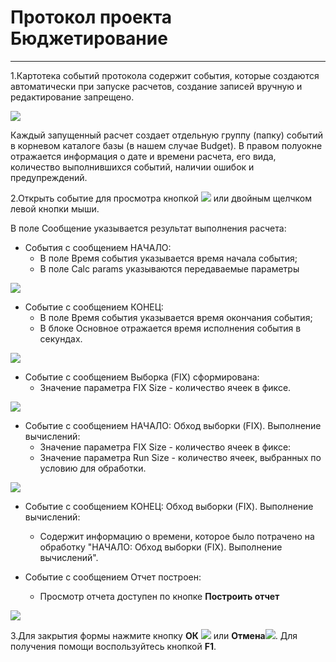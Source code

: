 ﻿# Протокол проекта Бюджетирование

------------


1.Картотека событий протокола содержит события, которые создаются автоматически при запуске расчетов, создание записей вручную и редактирование запрещено.

![](topic:Администрирование.AddFiles.Screenshot_11074.jpg)

Каждый запущенный расчет создает отдельную группу (папку) событий в корневом каталоге базы (в нашем случае Budget).
В правом полуокне отражается информация о дате и времени расчета, его вида, количество выполнившихся событий, наличии ошибок и предупреждений.


2.Открыть событие для просмотра  кнопкой ![](topic:Администрирование.AddFiles.Btn_Edit.png) или двойным щелчком левой кнопки мыши.

В поле Сообщение указывается результат выполнения расчета:

- События с сообщением НАЧАЛО:
    * В поле Время события указывается время начала события;
    * В поле Calc params указываются передаваемые параметры

![](topic:Администрирование.AddFiles.Screenshot_11075.jpg)

- Событие с сообщением КОНЕЦ:
    * В поле Время события указывается время окончания события;
    * В блоке Основное отражается время исполнения события в секундах. 


![](topic:Администрирование.AddFiles.Screenshot_11076.jpg)

- Событие с сообщением Выборка (FIX) сформирована:
    * Значение параметра FIX Size - количество ячеек в фиксе.

![](topic:Администрирование.AddFiles.Screenshot_11077.jpg) 

- Событие с сообщением НАЧАЛО: Обход выборки (FIX). Выполнение вычислений:
    * Значение параметра FIX Size - количество ячеек в фиксе:
    * Значение параметра Run Size - количество ячеек, выбранных по условию для обработки.

![](topic:Администрирование.AddFiles.Screenshot_11078.jpg)

- Событие с сообщением КОНЕЦ: Обход выборки (FIX). Выполнение вычислений:
    * Содержит информацию о времени, которое было потрачено на обработку "НАЧАЛО: Обход выборки (FIX). Выполнение вычислений".

- Событие с сообщением Отчет построен:
    * Просмотр отчета доступен по кнопке **Построить отчет**

![](topic:Администрирование.AddFiles.Screenshot_11079.jpg)



3.Для закрытия формы нажмите кнопку **ОК** ![](topic:Администрирование.AddFiles.Btn_Post.png) или  **Отмена**![](topic:Администрирование.AddFiles.BtnCloseCancel.png). Для получения помощи воспользуйтесь кнопкой  **F1**.